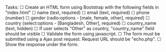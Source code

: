 Tasks:
	☐ Create an HTML form using Bootstrap with the following fields in "index.html"
		☐ name (text, required)
		☐ email (text, required)
		☐ phone (number)
		☐ gender (radio:options - [male, female, other], required)
		☐ country (select:options - [Bangladesh, Other], required)
		☐ country_name (text, hidden)
	☐ If user selects "Other" as country, "country_name" field should be visible
	☐ Validate the form using javascript. 
	☐ The form must be submitted using a Ajax post request. Request URL should be "echo.php".
	☐ Show the response under the form.
